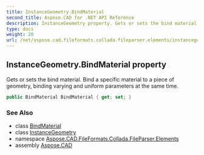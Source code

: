 ```yaml
---
title: InstanceGeometry.BindMaterial
second_title: Aspose.CAD for .NET API Reference
description: InstanceGeometry property. Gets or sets the bind material. Bind a specific material to a piece of geometry binding varying and uniform parameters at the same time
type: docs
weight: 20
url: /net/aspose.cad.fileformats.collada.fileparser.elements/instancegeometry/bindmaterial/
---
```

## InstanceGeometry.BindMaterial property

Gets or sets the bind material. Bind a specific material to a piece of geometry, binding varying and uniform parameters at the same time.

```csharp
public BindMaterial BindMaterial { get; set; }
```

### See Also

* class [BindMaterial](../../bindmaterial/)
* class [InstanceGeometry](../)
* namespace [Aspose.CAD.FileFormats.Collada.FileParser.Elements](../../instancegeometry/)
* assembly [Aspose.CAD](../../../)


